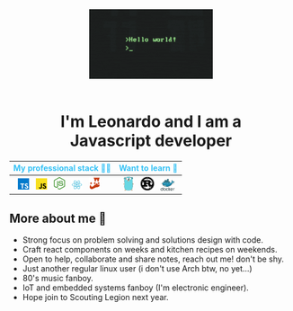 <div align="center">
  <img src="./assets/hello-world.gif">
</div>
<br> 
<h1 align="center">I'm Leonardo and I am a <br><strong>Javascript</strong> developer</h1>

<div align="center">
  <table>
    <thead>
       <tc>
        <th>
          <strong style="color:#34C1F5">My professional stack 👨‍💻</strong>
        </th>
         <th>
        <strong style="color:#34C1F5">Want to learn 🚀</strong>
      </th>
      </tr>
    </thead>
    <tbody>
      <tr>
        <td>
          <img src="./assets/ts-logo.svg" style="margin-left:8px" width="20px" title="TypeScript"/>
          <img src="./assets/js-logo.svg" style="margin-left:8px" width="20px" title="JavaScript"/>
          <img src="./assets/node-logo.svg" style="margin-left:8px" width="20px" title="Nodejs"/>
          <img src="./assets/react-logo.svg" style="margin-left:8px" width="20px" title="React"/>
          <img src="./assets/jest-logo.svg" style="margin-left:8px" width="20px" title="Jest"/>
        </td>
        <td>
          <img src="./assets/go-logo.svg" style="margin-left:8px" width="18px" title="Go"/>
          <img src="./assets/rust.svg" style="margin-left:8px" width="25px" title="Rust"/>
          <img src="./assets/docker-logo.svg" style="margin-left:8px" width="25px" title="Docker"/>
        </td>
      </tr>
    </tbody>
  </table>
</div>

<h2>More about me 🦉</h2>

<ul>
  <li> Strong focus on problem solving and solutions design with code. 
  <li> Craft react components on weeks and kitchen recipes on weekends.
  <li> Open to help, collaborate and share notes, reach out me! don't be shy.
  <li> Just another regular linux user (i don't use Arch btw, no yet...)
  <li> 80's music fanboy.
  <li> IoT and embedded systems fanboy (I'm electronic engineer).
  <li> Hope join to Scouting Legion next year.
<ul>
